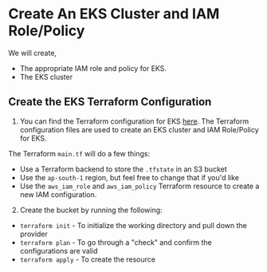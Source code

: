 # Create An EKS Cluster and IAM Role/Policy

We will create,
- The appropriate IAM role and policy for EKS.
- The EKS cluster

## Create the EKS Terraform Configuration

1. You can find the Terraform configuration for EKS [here](https://github.com/abishekk06/Hands-On-Projects/blob/main/Project2-DevOps-Realtime/Terraform-AWS-Creation/EKS-Cluster-Worker-Nodes). The Terraform configuration files are used to create an EKS cluster and IAM Role/Policy for EKS. 

The Terraform `main.tf` will do a few things:
- Use a Terraform backend to store the `.tfstate` in an S3 bucket
- Use the `ap-south-1` region, but feel free to change that if you'd like
- Use the `aws_iam_role` and `aws_iam_policy` Terraform resource to create a new IAM configuration. 

2. Create the bucket by running the following:
- `terraform init` - To initialize the working directory and pull down the provider
- `terraform plan` - To go through a "check" and confirm the configurations are valid
- `terraform apply` - To create the resource
